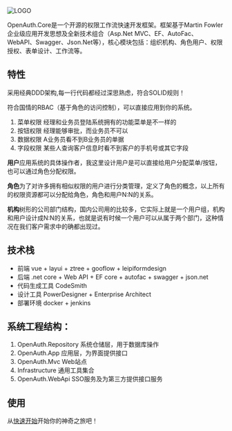 ![LOGO](https://gitee.com/uploads/images/2018/0425/163228_7077c3fd_362401.png "1.png")

OpenAuth.Core是一个开源的权限工作流快速开发框架。框架基于Martin Fowler企业级应用开发思想及全新技术组合（Asp.Net MVC、EF、AutoFac、WebAPI、Swagger、Json.Net等），核心模块包括：组织机构、角色用户、权限授权、表单设计、工作流等。

## 特性

采用经典DDD架构,每一行代码都经过深思熟虑，符合SOLID规则！

符合国情的RBAC（基于角色的访问控制），可以直接应用到你的系统。

1. 菜单权限  经理和业务员登陆系统拥有的功能菜单是不一样的
1. 按钮权限  经理能够审批，而业务员不可以
1. 数据权限  A业务员看不到B业务员的单据
1. 字段权限  某些人查询客户信息时看不到客户的手机号或其它字段

**用户**应用系统的具体操作者，我这里设计用户是可以直接给用户分配菜单/按钮，也可以通过角色分配权限。

**角色**为了对许多拥有相似权限的用户进行分类管理，定义了角色的概念，以上所有的权限资源都可以分配给角色，角色和用户N:N的关系。

**机构**树形的公司部门结构，国内公司用的比较多，它实际上就是一个用户组，机构和用户设计成N:N的关系，也就是说有时候一个用户可以从属于两个部门，这种情况在我们客户需求中的确都出现过。

## 技术栈
* 前端 vue + layui + ztree + gooflow + leipiformdesign
* 后端 .net core + Web API + EF core + autofac + swagger + json.net
* 代码生成工具 CodeSmith
* 设计工具 PowerDesigner + Enterprise Architect
* 部署环境 docker + jenkins

## 系统工程结构：
1. OpenAuth.Repository 系统仓储层，用于数据库操作
1. OpenAuth.App 应用层，为界面提供接口
1. OpenAuth.Mvc Web站点
1. Infrastructure 通用工具集合
1. OpenAuth.WebApi SSO服务及为第三方提供接口服务

## 使用

从[快速开始](core_start.md)开始你的神奇之旅吧！


